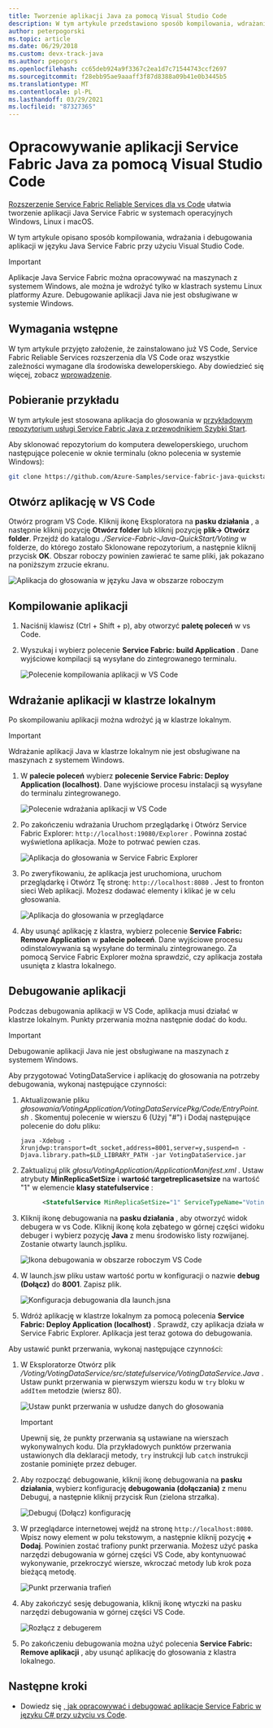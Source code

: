 ```yaml
---
title: Tworzenie aplikacji Java za pomocą Visual Studio Code
description: W tym artykule przedstawiono sposób kompilowania, wdrażania i debugowania aplikacji w języku Java Service Fabric przy użyciu Visual Studio Code.
author: peterpogorski
ms.topic: article
ms.date: 06/29/2018
ms.custom: devx-track-java
ms.author: pepogors
ms.openlocfilehash: cc65deb924a9f3367c2ea1d7c71544743ccf2697
ms.sourcegitcommit: f28ebb95ae9aaaff3f87d8388a09b41e0b3445b5
ms.translationtype: MT
ms.contentlocale: pl-PL
ms.lasthandoff: 03/29/2021
ms.locfileid: "87327365"
---
```

# <a name="develop-java-service-fabric-applications-with-visual-studio-code"></a>Opracowywanie aplikacji Service Fabric Java za pomocą Visual Studio Code

[Rozszerzenie Service Fabric Reliable Services dla vs Code](https://marketplace.visualstudio.com/items?itemName=ms-azuretools.vscode-service-fabric-reliable-services) ułatwia tworzenie aplikacji Java Service Fabric w systemach operacyjnych Windows, Linux i macOS.

W tym artykule opisano sposób kompilowania, wdrażania i debugowania aplikacji w języku Java Service Fabric przy użyciu Visual Studio Code.

> [!IMPORTANT]
> Aplikacje Java Service Fabric można opracowywać na maszynach z systemem Windows, ale można je wdrożyć tylko w klastrach systemu Linux platformy Azure. Debugowanie aplikacji Java nie jest obsługiwane w systemie Windows.

## <a name="prerequisites"></a>Wymagania wstępne

W tym artykule przyjęto założenie, że zainstalowano już VS Code, Service Fabric Reliable Services rozszerzenia dla VS Code oraz wszystkie zależności wymagane dla środowiska deweloperskiego. Aby dowiedzieć się więcej, zobacz [wprowadzenie](./service-fabric-get-started-vs-code.md#prerequisites).

## <a name="download-the-sample"></a>Pobieranie przykładu
W tym artykule jest stosowana aplikacja do głosowania w [przykładowym repozytorium usługi Service Fabric Java z przewodnikiem Szybki Start](https://github.com/Azure-Samples/service-fabric-java-quickstart). 

Aby sklonować repozytorium do komputera deweloperskiego, uruchom następujące polecenie w oknie terminalu (okno polecenia w systemie Windows):

```sh
git clone https://github.com/Azure-Samples/service-fabric-java-quickstart.git
```

## <a name="open-the-application-in-vs-code"></a>Otwórz aplikację w VS Code

Otwórz program VS Code.  Kliknij ikonę Eksploratora na **pasku działania** , a następnie kliknij pozycję **Otwórz folder** lub kliknij pozycję  **plik-> Otwórz folder**. Przejdź do katalogu *./Service-Fabric-Java-QuickStart/Voting* w folderze, do którego zostało Sklonowane repozytorium, a następnie kliknij przycisk **OK**. Obszar roboczy powinien zawierać te same pliki, jak pokazano na poniższym zrzucie ekranu.

![Aplikacja do głosowania w języku Java w obszarze roboczym](./media/service-fabric-develop-java-applications-with-vs-code/java-voting-application.png)

## <a name="build-the-application"></a>Kompilowanie aplikacji

1. Naciśnij klawisz (Ctrl + Shift + p), aby otworzyć **paletę poleceń** w vs Code.
2. Wyszukaj i wybierz polecenie **Service Fabric: build Application** . Dane wyjściowe kompilacji są wysyłane do zintegrowanego terminalu.

   ![Polecenie kompilowania aplikacji w VS Code](./media/service-fabric-develop-java-applications-with-vs-code/sf-build-application.png)

## <a name="deploy-the-application-to-the-local-cluster"></a>Wdrażanie aplikacji w klastrze lokalnym
Po skompilowaniu aplikacji można wdrożyć ją w klastrze lokalnym. 

> [!IMPORTANT]
> Wdrażanie aplikacji Java w klastrze lokalnym nie jest obsługiwane na maszynach z systemem Windows.

1. W **palecie poleceń** wybierz **polecenie Service Fabric: Deploy Application (localhost)**. Dane wyjściowe procesu instalacji są wysyłane do terminalu zintegrowanego.

   ![Polecenie wdrażania aplikacji w VS Code](./media/service-fabric-develop-java-applications-with-vs-code/sf-deploy-application.png)

4. Po zakończeniu wdrażania Uruchom przeglądarkę i Otwórz Service Fabric Explorer: `http://localhost:19080/Explorer` . Powinna zostać wyświetlona aplikacja. Może to potrwać pewien czas. 

   ![Aplikacja do głosowania w Service Fabric Explorer](./media/service-fabric-develop-java-applications-with-vs-code/sfx-localhost-java.png)

4. Po zweryfikowaniu, że aplikacja jest uruchomiona, uruchom przeglądarkę i Otwórz Tę stronę: `http://localhost:8080` . Jest to fronton sieci Web aplikacji. Możesz dodawać elementy i klikać je w celu głosowania.

   ![Aplikacja do głosowania w przeglądarce](./media/service-fabric-develop-java-applications-with-vs-code/voting-sample-in-browser.png)

5. Aby usunąć aplikację z klastra, wybierz polecenie **Service Fabric: Remove Application** w **palecie poleceń**. Dane wyjściowe procesu odinstalowywania są wysyłane do terminalu zintegrowanego. Za pomocą Service Fabric Explorer można sprawdzić, czy aplikacja została usunięta z klastra lokalnego.

## <a name="debug-the-application"></a>Debugowanie aplikacji
Podczas debugowania aplikacji w VS Code, aplikacja musi działać w klastrze lokalnym. Punkty przerwania można następnie dodać do kodu.

> [!IMPORTANT]
> Debugowanie aplikacji Java nie jest obsługiwane na maszynach z systemem Windows.

Aby przygotować VotingDataService i aplikację do głosowania na potrzeby debugowania, wykonaj następujące czynności:

1. Aktualizowanie pliku *głosowania/VotingApplication/VotingDataServicePkg/Code/EntryPoint. sh* .
Skomentuj polecenie w wierszu 6 (Użyj "#") i Dodaj następujące polecenie do dołu pliku:

   ```
   java -Xdebug -Xrunjdwp:transport=dt_socket,address=8001,server=y,suspend=n -Djava.library.path=$LD_LIBRARY_PATH -jar VotingDataService.jar
   ```

2. Zaktualizuj plik *głosu/VotingApplication/ApplicationManifest.xml* . Ustaw atrybuty **MinReplicaSetSize** i **wartość targetreplicasetsize** na wartość "1" w elemencie **klasy statefulservice** :
   
   ```xml
         <StatefulService MinReplicaSetSize="1" ServiceTypeName="VotingDataServiceType" TargetReplicaSetSize="1">
   ```

3. Kliknij ikonę debugowania na **pasku działania** , aby otworzyć widok debugera w vs Code. Kliknij ikonę koła zębatego w górnej części widoku debuger i wybierz pozycję **Java** z menu środowisko listy rozwijanej. Zostanie otwarty launch.jspliku. 

   ![Ikona debugowania w obszarze roboczym VS Code](./media/service-fabric-develop-java-applications-with-vs-code/debug-icon-workspace.png)

3. W launch.jsw pliku ustaw wartość portu w konfiguracji o nazwie **debug (Dołącz)** do **8001**. Zapisz plik.

   ![Konfiguracja debugowania dla launch.jsna](./media/service-fabric-develop-java-applications-with-vs-code/launch-json-java.png)

4. Wdróż aplikację w klastrze lokalnym za pomocą polecenia **Service Fabric: Deploy Application (localhost)** . Sprawdź, czy aplikacja działa w Service Fabric Explorer. Aplikacja jest teraz gotowa do debugowania.

Aby ustawić punkt przerwania, wykonaj następujące czynności:

1. W Eksploratorze Otwórz plik */Voting/VotingDataService/src/statefulservice/VotingDataService.Java* . Ustaw punkt przerwania w pierwszym wierszu kodu w `try` bloku w `addItem` metodzie (wiersz 80).
   
   ![Ustaw punkt przerwania w usłudze danych do głosowania](./media/service-fabric-develop-java-applications-with-vs-code/breakpoint-set.png)

   > [!IMPORTANT]
   > Upewnij się, że punkty przerwania są ustawiane na wierszach wykonywalnych kodu. Dla przykładowych punktów przerwania ustawionych dla deklaracji metody, `try` instrukcji lub `catch` instrukcji zostanie pominięte przez debuger.
2. Aby rozpocząć debugowanie, kliknij ikonę debugowania na **pasku działania**, wybierz konfigurację **debugowania (dołączania)** z menu Debuguj, a następnie kliknij przycisk Run (zielona strzałka).

   ![Debuguj (Dołącz) konfigurację](./media/service-fabric-develop-java-applications-with-vs-code/debug-attach-java.png)

3. W przeglądarce internetowej wejdź na stronę `http://localhost:8080`. Wpisz nowy element w polu tekstowym, a następnie kliknij pozycję **+ Dodaj**. Powinien zostać trafiony punkt przerwania. Możesz użyć paska narzędzi debugowania w górnej części VS Code, aby kontynuować wykonywanie, przekroczyć wiersze, wkroczać metody lub krok poza bieżącą metodę. 
   
   ![Punkt przerwania trafień](./media/service-fabric-develop-java-applications-with-vs-code/breakpoint-hit.png)
       
4. Aby zakończyć sesję debugowania, kliknij ikonę wtyczki na pasku narzędzi debugowania w górnej części VS Code.
   
   ![Rozłącz z debugerem](./media/service-fabric-develop-java-applications-with-vs-code/debug-bar-disconnect.png)
       
5. Po zakończeniu debugowania można użyć polecenia **Service Fabric: Remove aplikacji** , aby usunąć aplikację do głosowania z klastra lokalnego. 

## <a name="next-steps"></a>Następne kroki

* Dowiedz się [, jak opracowywać i debugować aplikacje Service Fabric w języku C# przy użyciu vs Code](./service-fabric-develop-csharp-applications-with-vs-code.md).
